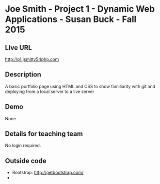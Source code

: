 # Joe Smith - Project 1 - Dynamic Web Applications - Susan Buck - Fall 2015

## Live URL
<http://p1.jsmitty54php.com>

## Description
A basic portfolio page using HTML and CSS to show familiarity with git and
deploying from a local server to a live server

## Demo
None

## Details for teaching team
No login required.

## Outside code
* Bootstrap: http://getbootstrap.com/
*
